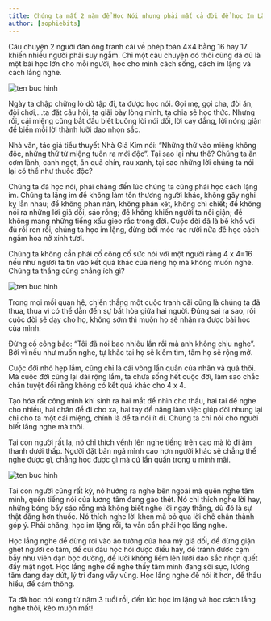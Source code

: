 ```yaml
---
title: Chúng ta mất 2 năm để Học Nói nhưng phải mất cả đời để học Im Lặng
author: [sophiebits]
---
```


Câu chuyện 2 người đàn ông tranh cãi về phép toán 4×4 bằng 16 hay 17 khiến nhiều người phải suy ngẫm. Chỉ một câu chuyện đó thôi cũng đã đủ là một bài học lớn cho mỗi người, học cho mình cách sống, cách im lặng và cách lắng nghe.

![ten buc hinh](http://2.tinhhoa.net/wpcontent/uploads/2014/08/135.jpeg "ten buc hinh")

Ngày ta chập chững lò dò tập đi, ta được học nói. Gọi mẹ, gọi cha, đòi ăn, đòi chơi,…ta đặt câu hỏi, ta giãi bày lòng mình, ta chia sẻ học thức. Nhưng rồi, cái miệng cũng bắt đầu biết buông lời nói dối, lời cay đắng, lời nóng giận để biến mỗi lời thành lưỡi dao nhọn sắc.

Nhà văn, tác giả tiểu thuyết Nhà Giả Kim nói: “Những thứ vào miệng không độc, những thứ từ miệng tuôn ra mới độc”. Tại sao lại như thế? Chúng ta ăn cơm lành, canh ngọt, ăn quả chín, rau xanh, tại sao những lời chúng ta nói lại có thể như thuốc độc?

Chúng ta đã học nói, phải chăng đến lúc chúng ta cũng phải học cách lặng im. Chúng ta lặng im để không làm tổn thương người khác, không gây nghi kỵ lẫn nhau; để không phàn nàn, không phán xét, không chì chiết; để không nói ra những lời giả dối, sáo rỗng; để không khiến người ta nổi giận; để không mang những tiếng xấu gieo rắc trong đời. Cuộc đời đã là bể khổ với đủ rối ren rồi, chúng ta học im lặng, đừng bới móc rác rưởi nữa để học cách ngắm hoa nở xinh tươi.

Chúng ta không cần phải cố công cố sức nói với một người rằng 4 x 4=16 nếu như người ta tin vào kết quả khác của riêng họ mà không muốn nghe. Chúng ta thắng cũng chẳng ích gì?

![ten buc hinh](http://2.tinhhoa.net/wpcontent/uploads/2014/08/21003.jpg "ten buc hinh")

Trong mọi mối quan hệ, chiến thắng một cuộc tranh cãi cũng là chúng ta đã thua, thua vì có thể dẫn đến sự bất hòa giữa hai người. Đúng sai ra sao, rồi cuộc đời sẽ dạy cho họ, không sớm thì muộn họ sẽ nhận ra được bài học của mình.

Đừng cố công bảo: “Tôi đã nói bao nhiêu lần rồi mà anh không chịu nghe”. Bởi vì nếu như muốn nghe, tự khắc tai họ sẽ kiếm tìm, tâm họ sẽ rộng mở.

Cuộc đời nhỏ hẹp lắm, cũng chỉ là cái vòng lẩn quẩn của nhân và quả thôi. Mà cuộc đời cũng lại dài rộng lắm, ta chưa sống hết cuộc đời, làm sao chắc chắn tuyệt đối rằng không có kết quả khác cho 4 x 4.

Tạo hóa rất công minh khi sinh ra hai mắt để nhìn cho thấu, hai tai để nghe cho nhiều, hai chân để đi cho xa, hai tay để năng làm việc giúp đời nhưng lại chỉ cho ta một cái miệng, chính là để ta nói ít đi. Chúng ta chỉ nói cho người biết lắng nghe mà thôi.

Tai con người rất lạ, nó chỉ thích vểnh lên nghe tiếng trên cao mà lờ đi âm thanh dưới thấp. Người đặt bản ngã mình cao hơn người khác sẽ chẳng thể nghe được gì, chẳng học được gì mà cứ lẩn quẩn trong u minh mãi.

![ten buc hinh](http://2.tinhhoa.net/wpcontent/uploads/2014/08/3773405237_507c625748_b.jpg "ten buc hinh")

Tai con người cũng rất kỳ, nó hướng ra nghe bên ngoài mà quên nghe tâm mình, quên tiếng nói của lương tâm đang gào thét. Nó chỉ thích nghe lời hay, những bóng bẩy sáo rỗng mà không biết nghe lời ngay thẳng, dù đó là sự thật đắng hơn thuốc. Nó thích nghe lời khen mà bỏ qua lời chê chân thành góp ý. Phải chăng, học im lặng rồi, ta vẫn cần phải học lắng nghe.

Học lắng nghe để đừng rơi vào ảo tưởng của hoa mỹ giả dối, để đừng giận ghét người có tâm, để cúi đầu học hỏi được điều hay, để tránh được cạm bẫy như viên đạn bọc đường, để lưỡi không liếm lên lưỡi dao sắc nhọn quết đầy mật ngọt. Học lắng nghe để nghe thấy tâm mình đang sôi sục, lương tâm đang day dứt, lý trí đang vẫy vùng. Học lắng nghe để nói ít hơn, để thấu hiểu, để cảm thông.

Ta đã học nói xong từ năm 3 tuổi rồi, đến lúc học im lặng và học cách lắng nghe thôi, kẻo muộn mất!

